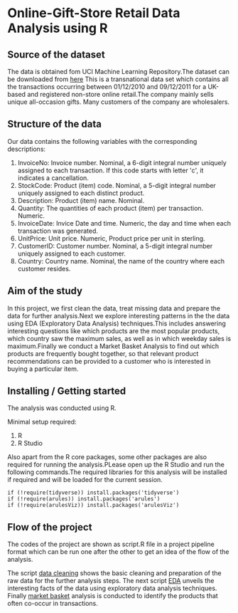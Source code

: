 # Online-Gift-Store Retail Data Analysis using R

## Source of the dataset
The data is obtained fom UCI Machine Learning Repository.The dataset can be downloaded from [here](http://archive.ics.uci.edu/ml/datasets/online+retail#)
This is a transnational data set which contains all the transactions occurring between 01/12/2010 and 09/12/2011 for a UK-based and registered non-store online retail.The company mainly sells unique all-occasion gifts. Many customers of the company are wholesalers.

## Structure of the data

Our data contains the following variables with the corresponding descriptions:
1. InvoiceNo: Invoice number. Nominal, a 6-digit integral number uniquely assigned to each transaction. If this code starts with letter 'c', it indicates a cancellation.
2. StockCode: Product (item) code. Nominal, a 5-digit integral number uniquely assigned to each distinct product.
3. Description: Product (item) name. Nominal.
4. Quantity: The quantities of each product (item) per transaction. Numeric.
5. InvoiceDate: Invice Date and time. Numeric, the day and time when each transaction was generated.
6. UnitPrice: Unit price. Numeric, Product price per unit in sterling.
7. CustomerID: Customer number. Nominal, a 5-digit integral number uniquely assigned to each customer.
8. Country: Country name. Nominal, the name of the country where each customer resides.

## Aim of the study

In this project, we first clean the data, treat missing data and prepare the data for further analysis.Next we explore interesting patterns in the  the data using EDA (Exploratory Data Analysis) techniques.This includes answering interesting questions like which products are the most popular products, which country saw the maximum sales, as well as in which weekday sales is maximum.Finally we conduct a Market Basket Analysis to find out which products are frequently bought together, so that relevant product recommendations can be provided to a customer who is interested in buying a particular item.

## Installing / Getting started

The analysis was conducted using R.

Minimal setup required:

1. R
2. R Studio

Also apart from the R core packages, some other packages are also required for running the analysis.PLease open up the R Studio and run the following commands.The required libraries for this analysis will be installed if required and will be loaded for the current session.

```shell
if (!require(tidyverse)) install.packages('tidyverse')
if (!require(arules)) install.packages('arules')
if (!require(arulesViz)) install.packages('arulesViz')
```

## Flow of the project
The codes of the project are shown as script.R file in a project pipeline format which can be run one after the other to get an idea of the flow of the analysis.

 The script [data cleaning](/codes/01_datacleaning_retail.R) shows the basic cleaning and preparation of the raw data for the further analysis steps.
 The next script [EDA](/codes/02_eda_retail.R) unveils the interesting facts of the data using exploratory data analysis techniques.
 Finally [market basket](/codes/03_market_basket.R) analysis is conducted to identify the products that often co-occur in transactions.
